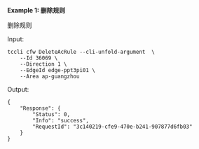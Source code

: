 **Example 1: 删除规则**

删除规则

Input: 

```
tccli cfw DeleteAcRule --cli-unfold-argument  \
    --Id 36069 \
    --Direction 1 \
    --EdgeId edge-ppt3pi01 \
    --Area ap-guangzhou
```

Output: 
```
{
    "Response": {
        "Status": 0,
        "Info": "success",
        "RequestId": "3c140219-cfe9-470e-b241-907877d6fb03"
    }
}
```

